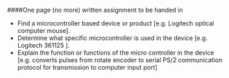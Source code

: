 ####One page (no more) written assignment to be handed in
- Find a microcontroller based device or product [e.g. Logitech optical computer mouse].
- Determine what specific microcontroller is used in the device [e.g. Logitech 361125 ].
- Explain the function or functions of the micro controller in the device [e.g. converts pulses from rotate encoder to serial PS/2 communication protocol for transmission to computer input port]
